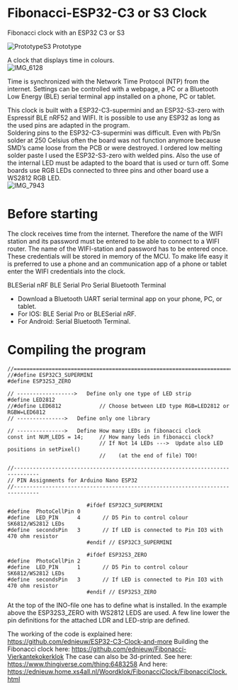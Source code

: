 # Fibonacci-ESP32-C3 or S3 Clock
Fibonacci clock with an ESP32 C3 or S3

![PrototypeS3](https://github.com/ednieuw/Fibonacci-ESP32-C3-S3-Clock/assets/12166816/cade51cf-ec1c-4248-b3cf-6d65ba484731)
Prototype

A clock that displays time in colours.  
![IMG_6128](https://github.com/ednieuw/Fibonacci-ESP32-C3-S3-Clock/assets/12166816/e79ee14f-d8e0-469f-83f9-d1d13a5135cf)


Time is synchronized with the Network Time Protocol (NTP) from the internet. 
Settings can be controlled with a webpage, a PC or a Bluetooth Low Energy (BLE) serial terminal app installed on a phone, PC or tablet.

This clock is built with a ESP32-C3-supermini and an ESP32-S3-zero with Espressif BLE nRF52 and WIFI. 
It is possible to use any ESP32 as long as the used pins are adapted in the program.  
Soldering pins to the ESP32-C3-supermini was difficult. Even with Pb/Sn solder at 250 Celsius often the board was not function anymore because SMD’s came loose from the PCB or were destroyed. I ordered low melting solder paste 
I used the ESP32-S3-zero with welded pins. 
Also the use of the internal LED must be adapted to the board that is used or turn off. Some boards use RGB LEDs connected to three pins and other board use a WS2812 RGB LED.  
![IMG_7943](https://github.com/ednieuw/Fibonacci-ESP32-C3-S3-Clock/assets/12166816/984d59dd-759a-4b8a-9a5d-9a50959e1591)

# Before starting

The clock receives time from the internet. Therefore the name of the WIFI station and its password must be entered to be able to connect to a WIFI router.
The name of the WIFI-station and password has to be entered once. These credentials will be stored in memory of the MCU.
To make life easy it is preferred to use a phone and an communication app of a phone or tablet enter the WIFI credentials into the clock.
 	 	 
BLESerial nRF	BLE Serial Pro	Serial Bluetooth Terminal
- Download a Bluetooth UART serial terminal app on your phone, PC, or tablet.
- For IOS: BLE Serial Pro or BLESerial nRF.
- For Android: Serial Bluetooth Terminal.

# Compiling the program

```
//========================================================================================
//#define ESP32C3_SUPERMINI
#define ESP32S3_ZERO

// ------------------>   Define only one type of LED strip 
#define LED2812
//#define LED6812            // Choose between LED type RGB=LED2812 or RGBW=LED6812
// --------------->   Define only one library

// --------------->   Define How many LEDs in fibonacci clock
const int NUM_LEDS = 14;     // How many leds in fibonacci clock?
                             // If Not 14 LEDs --->  Update also LED positions in setPixel()
                             //    (at the end of file) TOO!  

//------------------------------------------------------------------------------
// PIN Assignments for Arduino Nano ESP32
//------------------------------------------------------------------------------ 

                         #ifdef ESP32C3_SUPERMINI
#define  PhotoCellPin 0
#define  LED_PIN      4       // D5 Pin to control colour SK6812/WS2812 LEDs
#define  secondsPin   3       // If LED is connected to Pin IO3 with 470 ohm resistor
                         #endif // ESP32C3_SUPERMINI

                         #ifdef ESP32S3_ZERO
#define  PhotoCellPin 2
#define  LED_PIN      1       // D5 Pin to control colour SK6812/WS2812 LEDs
#define  secondsPin   3       // If LED is connected to Pin IO3 with 470 ohm resistor
                         #endif // ESP32S3_ZERO
```
At the top of the INO-file one has to define what is installed. 
In the example above the ESP32S3_ZERO with WS2812 LEDS are used.
A few line lower the pin definitions for the attached LDR and LED-strip are defined.

The working of the code is explained here: https://github.com/ednieuw/ESP32-C3-Clock-and-more
Building the Fibonacci clock here: https://github.com/ednieuw/Fibonacci-Vierkantekokerklok
The case can also be 3d-printed. See here:  https://www.thingiverse.com/thing:6483258
And here: https://ednieuw.home.xs4all.nl/Woordklok/FibonacciClock/FibonacciClock.html

